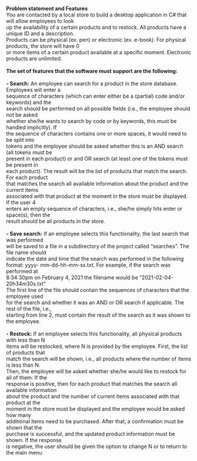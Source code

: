 **Problem statement and Features**<br/>
You are contacted by a local store to build a desktop application in C# that will allow employees to look <br/>
up the availability of a certain products and to restock. All products have a unique ID and a description.<br/>
Products can be physical (ex. pen) or electronic (ex. e-book). For physical products, the store will have 0<br/>
or more items of a certain product available at a specific moment. Electronic products are unlimited.<br/>
<br/>
**The set of features that the software must support are the following:**<br/>
</br>
**- Search:** An employee can search for a product in the store database. Employees will enter a<br/>
sequence of characters (which can enter either be a (partial) code and/or keywords) and the<br/>
search should be performed on all possible fields (i.e., the employee should not be asked<br/>
whether she/he wants to search by code or by keywords, this must be handled implicitly). If<br/>
the sequence of characters contains one or more spaces, it would need to be split into<br/>
tokens and the employee should be asked whether this is an AND search (all tokens must be<br/>
present in each product) or and OR search (at least one of the tokens must be present in<br/>
each product). The result will be the list of products that match the search. For each product<br/>
that matches the search all available information about the product and the current items<br/>
associated with that product at the moment in the store must be displayed. If the user 4<br/>
enters an empty sequence of characters, i.e., she/he simply hits enter or space(s), then the<br/>
result should be all products in the store.<br/>
</br>
**- Save search:** If an employee selects this functionality, the last search that was performed<br/>
will be saved to a file in a subdirectory of the project called “searches”. The file name should<br/>
indicate the date and time that the search was performed in the following format: yyyy-
mm-dd-hh-mm-ss.txt. For example, if the search was performed at<br/>
8:34:30pm on February 4, 2021 the filename would be “2021-02-04-20h34m30s.txt”<br/>
The first line of the file should contain the sequences of characters that the employee used<br/>
for the search and whether it was an AND or OR search if applicable. The rest of the file, i.e.,<br/>
starting from line 2, must contain the result of the search as it was shown to the employee.<br/>
</br>
**- Restock:** If an employee selects this functionality, all physical products with less than N<br/>
items will be restocked, where N is provided by the employee. First, the list of products that<br/>
match the search will be shown, i.e., all products where the number of items is less than N.<br/>
Then, the employee will be asked whether she/he would like to restock for all of them: If the<br/>
response is positive, then for each product that matches the search all available information<br/>
about the product and the number of current items associated with that product at the<br/>
moment in the store must be displayed and the employee would be asked how many<br/>
additional items need to be purchased. After that, a confirmation must be shown that the<br/>
purchase is successful, and the updated product information must be shown. If the response<br/>
is negative, the user should be given the option to change N or to return to the main menu<br/>
